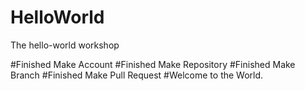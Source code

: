 # HelloWorld

The hello-world workshop

#Finished Make Account
#Finished Make Repository
#Finished Make Branch
#Finished Make Pull Request
#Welcome to the World.
